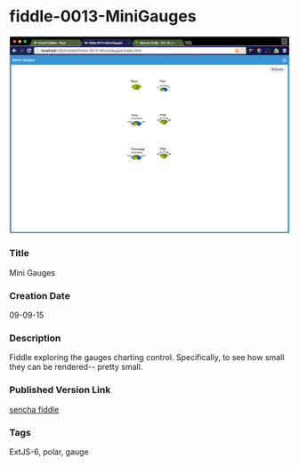 fiddle-0013-MiniGauges
======

![Screenshot](screenshot.png)

### Title

Mini Gauges


### Creation Date

09-09-15


### Description

Fiddle exploring the gauges charting control.  Specifically, to see how small they can be rendered-- pretty small.


### Published Version Link

[sencha fiddle](https://fiddle.sencha.com/#fiddle/u0m)


### Tags

ExtJS-6, polar, gauge
